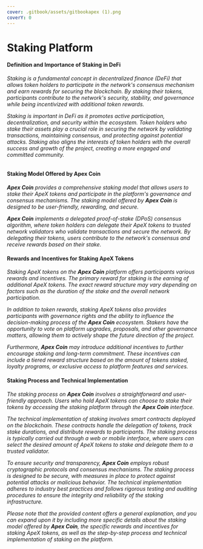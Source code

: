 ```yaml
---
cover: .gitbook/assets/gitbookapex (1).png
coverY: 0
---
```


# Staking Platform

#### Definition and Importance of Staking in DeFi

_Staking is a fundamental concept in decentralized finance (DeFi) that allows token holders to participate in the network's consensus mechanism and earn rewards for securing the blockchain. By staking their tokens, participants contribute to the network's security, stability, and governance while being incentivized with additional token rewards._

_Staking is important in DeFi as it promotes active participation, decentralization, and security within the ecosystem. Token holders who stake their assets play a crucial role in securing the network by validating transactions, maintaining consensus, and protecting against potential attacks. Staking also aligns the interests of token holders with the overall success and growth of the project, creating a more engaged and committed community._

<figure><img src=".gitbook/assets/Captura de Tela 2023-08-20 às 14.33.19.png" alt=""><figcaption></figcaption></figure>

#### Staking Model Offered by Apex Coin

_**Apex Coin** provides a comprehensive staking model that allows users to stake their ApeX tokens and participate in the platform's governance and consensus mechanisms. The staking model offered by **Apex Coin** is designed to be user-friendly, rewarding, and secure._

_**Apex Coin** implements a delegated proof-of-stake (DPoS) consensus algorithm, where token holders can delegate their ApeX tokens to trusted network validators who validate transactions and secure the network. By delegating their tokens, users contribute to the network's consensus and receive rewards based on their stake._

#### Rewards and Incentives for Staking ApeX Tokens

_Staking ApeX tokens on the **Apex Coin** platform offers participants various rewards and incentives. The primary reward for staking is the earning of additional ApeX tokens. The exact reward structure may vary depending on factors such as the duration of the stake and the overall network participation._

_In addition to token rewards, staking ApeX tokens also provides participants with governance rights and the ability to influence the decision-making process of the **Apex Coin** ecosystem. Stakers have the opportunity to vote on platform upgrades, proposals, and other governance matters, allowing them to actively shape the future direction of the project._

_Furthermore, **Apex Coin** may introduce additional incentives to further encourage staking and long-term commitment. These incentives can include a tiered reward structure based on the amount of tokens staked, loyalty programs, or exclusive access to platform features and services._

#### Staking Process and Technical Implementation

_The staking process on **Apex Coin** involves a straightforward and user-friendly approach. Users who hold ApeX tokens can choose to stake their tokens by accessing the staking platform through the **Apex Coin** interface._

_The technical implementation of staking involves smart contracts deployed on the blockchain. These contracts handle the delegation of tokens, track stake durations, and distribute rewards to participants. The staking process is typically carried out through a web or mobile interface, where users can select the desired amount of ApeX tokens to stake and delegate them to a trusted validator._

_To ensure security and transparency, **Apex Coin** employs robust cryptographic protocols and consensus mechanisms. The staking process is designed to be secure, with measures in place to protect against potential attacks or malicious behavior. The technical implementation adheres to industry best practices and follows rigorous testing and auditing procedures to ensure the integrity and reliability of the staking infrastructure._

_Please note that the provided content offers a general explanation, and you can expand upon it by including more specific details about the staking model offered by **Apex Coin**, the specific rewards and incentives for staking ApeX tokens, as well as the step-by-step process and technical implementation of staking on the platform._
